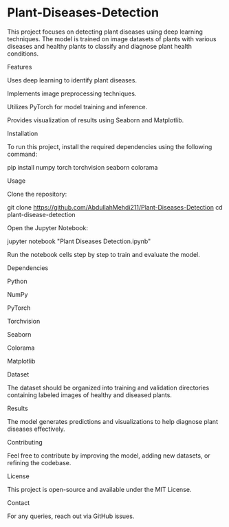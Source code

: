 # Plant-Diseases-Detection
This project focuses on detecting plant diseases using deep learning techniques. The model is trained on image datasets of plants with various diseases and healthy plants to classify and diagnose plant health conditions.

Features

Uses deep learning to identify plant diseases.

Implements image preprocessing techniques.

Utilizes PyTorch for model training and inference.

Provides visualization of results using Seaborn and Matplotlib.


Installation

To run this project, install the required dependencies using the following command:

pip install numpy torch torchvision seaborn colorama


Usage

Clone the repository:

git clone https://github.com/AbdullahMehdi211/Plant-Diseases-Detection
cd plant-disease-detection


Open the Jupyter Notebook:

jupyter notebook "Plant Diseases Detection.ipynb"

Run the notebook cells step by step to train and evaluate the model.


Dependencies

Python

NumPy

PyTorch

Torchvision

Seaborn

Colorama

Matplotlib


Dataset

The dataset should be organized into training and validation directories containing labeled images of healthy and diseased plants.


Results

The model generates predictions and visualizations to help diagnose plant diseases effectively.


Contributing

Feel free to contribute by improving the model, adding new datasets, or refining the codebase.


License

This project is open-source and available under the MIT License.


Contact

For any queries, reach out via GitHub issues.

